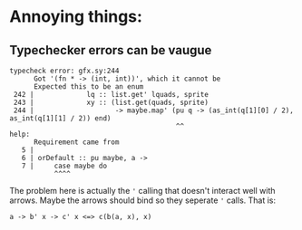 # Annoying things:
## Typechecker errors can be vaugue
```
typecheck error: gfx.sy:244
      Got '(fn * -> (int, int))', which it cannot be
      Expected this to be an enum
 242 |             lq :: list.get' lquads, sprite
 243 |             xy :: (list.get(quads, sprite)
 244 |                    -> maybe.map' (pu q -> (as_int(q[1][0] / 2), as_int(q[1][1] / 2)) end)
                                         ^^
help:
      Requirement came from
   5 |
   6 | orDefault :: pu maybe, a ->
   7 |     case maybe do
           ^^^^
```
The problem here is actually the `'` calling that doesn't interact well with arrows.
Maybe the arrows should bind so they seperate `'` calls.
That is:
```
a -> b' x -> c' x <=> c(b(a, x), x)
```

